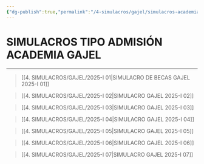 ```yaml
---
{"dg-publish":true,"permalink":"/4-simulacros/gajel/simulacros-academia-gajel/","tags":["Práctica","UNPRG"]}
---
```


# SIMULACROS TIPO ADMISIÓN ACADEMIA GAJEL
---

>[[4. SIMULACROS/GAJEL/2025-I 01\|SIMULACRO DE BECAS GAJEL 2025-I 01]]

>[[4. SIMULACROS/GAJEL/2025-I 02\|SIMULACRO GAJEL 2025-I 02]]

>[[4. SIMULACROS/GAJEL/2025-I 03\|SIMULACRO GAJEL 2025-I 03]]

>[[4. SIMULACROS/GAJEL/2025-I 04\|SIMULACRO GAJEL 2025-I 04]]

>[[4. SIMULACROS/GAJEL/2025-I 05\|SIMULACRO GAJEL 2025-I 05]]

>[[4. SIMULACROS/GAJEL/2025-I 06\|SIMULACRO GAJEL 2025-I 06]]

>[[4. SIMULACROS/GAJEL/2025-I 07\|SIMULACRO GAJEL 2025-I 07]]

